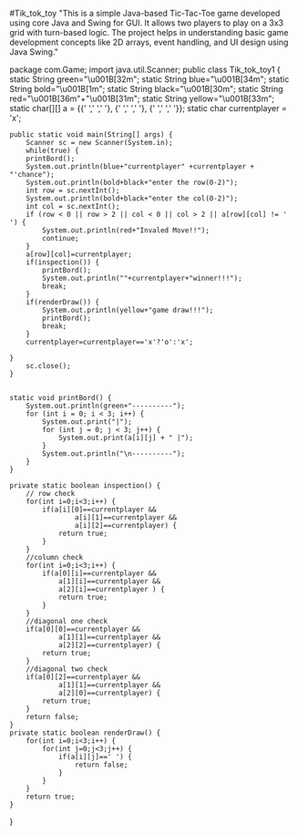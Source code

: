 #Tik_tok_toy
"This is a simple Java-based Tic-Tac-Toe game developed using core Java and Swing for GUI. It allows two players to play on a 3x3 grid with turn-based logic. The project helps in understanding basic game development concepts like 2D arrays, event handling, and UI design using Java Swing."


package com.Game;
import java.util.Scanner;
public class Tik_tok_toy1 {
	static String green="\u001B[32m";
	static String blue="\u001B[34m";
	static String bold="\u001B[1m";
	static String black="\u001B[30m";
	static String red="\u001B[36m"+"\u001B[31m";
	static String yellow="\u001B[33m";
	static char[][] a = {{' ',' ',' '},
				{' ',' ',' '},
				{' ',' ',' '}};
	static char currentplayer = 'x';	

	public static void main(String[] args) {
		Scanner sc = new Scanner(System.in);
		while(true) {
		printBord();
		System.out.println(blue+"currentplayer" +currentplayer + "'chance");
		System.out.println(bold+black+"enter the row(0-2)");
		int row = sc.nextInt();
		System.out.println(bold+black+"enter the col(0-2)");
		int col = sc.nextInt();
		if (row < 0 || row > 2 || col < 0 || col > 2 || a[row][col] != ' ') {
			System.out.println(red+"Invaled Move!!");
			continue;
		}
		a[row][col]=currentplayer;
		if(inspection()) {
			printBord();
			System.out.println(""+currentplayer+"winner!!!");
			break;
		}
		if(renderDraw()) {
			System.out.println(yellow+"game draw!!!");
			printBord();
			break;
		}
		currentplayer=currentplayer=='x'?'o':'x';

	}
		sc.close();
	}


	static void printBord() {
		System.out.println(green+"----------");
		for (int i = 0; i < 3; i++) {
			System.out.print("|");
			for (int j = 0; j < 3; j++) {
				System.out.print(a[i][j] + " |");
			}
			System.out.println("\n----------");
		}
	}

	private static boolean inspection() {
		// row check
		for(int i=0;i<3;i++) {
			if(a[i][0]==currentplayer && 
					a[i][1]==currentplayer &&
					a[i][2]==currentplayer) {
				return true;
			}
		}
		//column check
		for(int i=0;i<3;i++) {
			if(a[0][i]==currentplayer &&
				a[1][i]==currentplayer &&
				a[2][i]==currentplayer ) {
				return true;
			}
		}
		//diagonal one check
		if(a[0][0]==currentplayer && 
				a[1][1]==currentplayer &&
				a[2][2]==currentplayer) {
			return true;
		}
		//diagonal two check
		if(a[0][2]==currentplayer && 
				a[1][1]==currentplayer &&
				a[2][0]==currentplayer) {
			return true;
		}
		return false;
	}
	private static boolean renderDraw() {
		for(int i=0;i<3;i++) {
			for(int j=0;j<3;j++) {
				if(a[i][j]==' ') {
					return false;
				}
			}
		}
		return true;
	}


}

